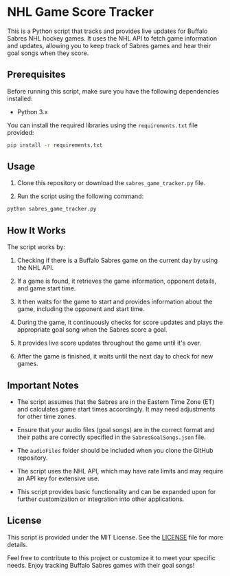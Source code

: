# NHL Game Score Tracker

This is a Python script that tracks and provides live updates for Buffalo Sabres NHL hockey games. It uses the NHL API to fetch game information and updates, allowing you to keep track of Sabres games and hear their goal songs when they score.

## Prerequisites

Before running this script, make sure you have the following dependencies installed:

- Python 3.x

You can install the required libraries using the `requirements.txt` file provided:

```bash
pip install -r requirements.txt
```

## Usage

1. Clone this repository or download the `sabres_game_tracker.py` file.

2. Run the script using the following command:

```bash
python sabres_game_tracker.py
```

## How It Works

The script works by:

1. Checking if there is a Buffalo Sabres game on the current day by using the NHL API.

2. If a game is found, it retrieves the game information, opponent details, and game start time.

3. It then waits for the game to start and provides information about the game, including the opponent and start time.

4. During the game, it continuously checks for score updates and plays the appropriate goal song when the Sabres score a goal.

5. It provides live score updates throughout the game until it's over.

6. After the game is finished, it waits until the next day to check for new games.

## Important Notes

- The script assumes that the Sabres are in the Eastern Time Zone (ET) and calculates game start times accordingly. It may need adjustments for other time zones.

- Ensure that your audio files (goal songs) are in the correct format and their paths are correctly specified in the `SabresGoalSongs.json` file.

- The `audioFiles` folder should be included when you clone the GitHub repository.

- The script uses the NHL API, which may have rate limits and may require an API key for extensive use.

- This script provides basic functionality and can be expanded upon for further customization or integration into other applications.

## License

This script is provided under the MIT License. See the [LICENSE](LICENSE) file for more details.

Feel free to contribute to this project or customize it to meet your specific needs. Enjoy tracking Buffalo Sabres games with their goal songs!

